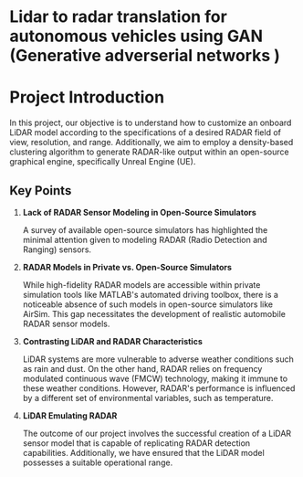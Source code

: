 #  Lidar to radar translation for autonomous vehicles using GAN (Generative adverserial networks )
# Project Introduction

In this project, our objective is to understand how to customize an onboard LiDAR model according to the specifications of a desired RADAR field of view, resolution, and range. Additionally, we aim to employ a density-based clustering algorithm to generate RADAR-like output within an open-source graphical engine, specifically Unreal Engine (UE).

## Key Points

1. **Lack of RADAR Sensor Modeling in Open-Source Simulators**
   
   A survey of available open-source simulators has highlighted the minimal attention given to modeling RADAR (Radio Detection and Ranging) sensors.

2. **RADAR Models in Private vs. Open-Source Simulators**
   
   While high-fidelity RADAR models are accessible within private simulation tools like MATLAB's automated driving toolbox, there is a noticeable absence of such models in open-source simulators like AirSim. This gap necessitates the development of realistic automobile RADAR sensor models.

3. **Contrasting LiDAR and RADAR Characteristics**
   
   LiDAR systems are more vulnerable to adverse weather conditions such as rain and dust. On the other hand, RADAR relies on frequency modulated continuous wave (FMCW) technology, making it immune to these weather conditions. However, RADAR's performance is influenced by a different set of environmental variables, such as temperature.

4. **LiDAR Emulating RADAR**
   
   The outcome of our project involves the successful creation of a LiDAR sensor model that is capable of replicating RADAR detection capabilities. Additionally, we have ensured that the LiDAR model possesses a suitable operational range.


